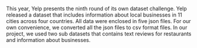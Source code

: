 This year, Yelp presents the ninth round of its own dataset challenge. Yelp released a dataset that includes information about local businesses in 11 cities across four countries. All data were enclosed in five json files. For our own convenience, we converted all the json files to csv format files. In our project, we used two sub datasets that contains text reviews for restaurants and information about businesses.